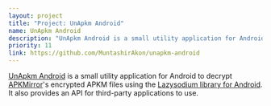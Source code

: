 ```yaml
---
layout: project
title: "Project: UnApkm Android"
name: UnApkm Android
description: "UnApkm Android is a small utility application for Android to decrypt APKMirror's encrypted APKM files."
priority: 11
link: https://github.com/MuntashirAkon/unapkm-android
---
```


[UnApkm Android](https://github.com/MuntashirAkon/unapkm-android) is a small utility application for Android to decrypt [APKMirror](https://apkmirror.com/)'s encrypted APKM files using the [Lazysodium library for Android](https://github.com/terl/lazysodium-android). It also provides an API for third-party applications to use.
